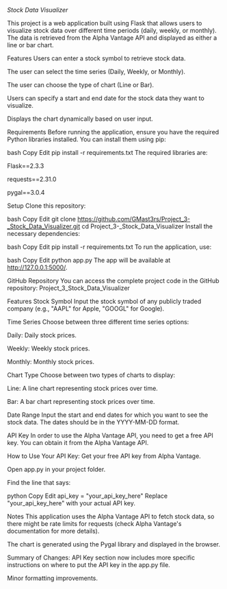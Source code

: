 *Stock Data Visualizer*

This project is a web application built using Flask that allows users to visualize stock data over different time periods (daily, weekly, or monthly). The data is retrieved from the Alpha Vantage API and displayed as either a line or bar chart.

Features
Users can enter a stock symbol to retrieve stock data.

The user can select the time series (Daily, Weekly, or Monthly).

The user can choose the type of chart (Line or Bar).

Users can specify a start and end date for the stock data they want to visualize.

Displays the chart dynamically based on user input.

Requirements
Before running the application, ensure you have the required Python libraries installed. You can install them using pip:

bash
Copy
Edit
pip install -r requirements.txt
The required libraries are:

Flask==2.3.3

requests==2.31.0

pygal==3.0.4

Setup
Clone this repository:

bash
Copy
Edit
git clone https://github.com/GMast3rs/Project_3-_Stock_Data_Visualizer.git
cd Project_3-_Stock_Data_Visualizer
Install the necessary dependencies:

bash
Copy
Edit
pip install -r requirements.txt
To run the application, use:

bash
Copy
Edit
python app.py
The app will be available at http://127.0.0.1:5000/.

GitHub Repository
You can access the complete project code in the GitHub repository:
Project_3_Stock_Data_Visualizer

Features
Stock Symbol
Input the stock symbol of any publicly traded company (e.g., "AAPL" for Apple, "GOOGL" for Google).

Time Series
Choose between three different time series options:

Daily: Daily stock prices.

Weekly: Weekly stock prices.

Monthly: Monthly stock prices.

Chart Type
Choose between two types of charts to display:

Line: A line chart representing stock prices over time.

Bar: A bar chart representing stock prices over time.

Date Range
Input the start and end dates for which you want to see the stock data. The dates should be in the YYYY-MM-DD format.

API Key
In order to use the Alpha Vantage API, you need to get a free API key. You can obtain it from the Alpha Vantage API.

How to Use Your API Key:
Get your free API key from Alpha Vantage.

Open app.py in your project folder.

Find the line that says:

python
Copy
Edit
api_key = "your_api_key_here"
Replace "your_api_key_here" with your actual API key.

Notes
This application uses the Alpha Vantage API to fetch stock data, so there might be rate limits for requests (check Alpha Vantage's documentation for more details).

The chart is generated using the Pygal library and displayed in the browser.

Summary of Changes:
API Key section now includes more specific instructions on where to put the API key in the app.py file.

Minor formatting improvements.



